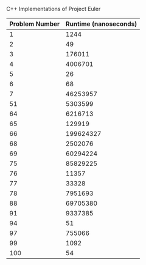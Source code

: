C++ Implementations of Project Euler

|Problem Number|Runtime (nanoseconds)|
|-|-|
|1|1244|
|2|49|
|3|176011|
|4|4006701|
|5|26|
|6|68|
|7|46253957|
|51|5303599|
|64|6216713|
|65|129919|
|66|199624327|
|68|2502076|
|69|60294224|
|75|85829225|
|76|11357|
|77|33328|
|78|7951693|
|88|69705380|
|91|9337385|
|94|51|
|97|755066|
|99|1092|
|100|54|
